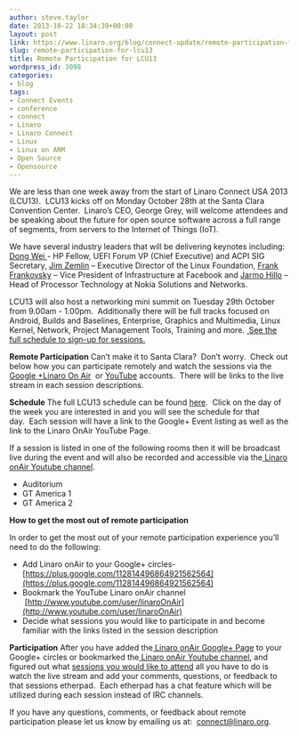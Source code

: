 ```yaml
---
author: steve.taylor
date: 2013-10-22 18:34:39+00:00
layout: post
link: https://www.linaro.org/blog/connect-update/remote-participation-for-lcu13/
slug: remote-participation-for-lcu13
title: Remote Participation for LCU13
wordpress_id: 3098
categories:
- blog
tags:
- Connect Events
- conference
- connect
- Linaro
- Linaro Connect
- Linux
- Linux on ARM
- Open Source
- Opensource
---
```


We are less than one week away from the start of Linaro Connect USA 2013 (LCU13).  LCU13 kicks off on Monday October 28th at the Santa Clara Convention Center.  Linaro’s CEO, George Grey, will welcome attendees and be speaking about the future for open source software across a full range of segments, from servers to the Internet of Things (IoT).


We have several industry leaders that will be delivering keynotes including: [Dong Wei ](http://www.linaro.org/connect-lcu13/schedule/keynote-speakers-at-lcu13)- HP Fellow, UEFI Forum VP (Chief Executive) and ACPI SIG Secretary, [Jim Zemlin](http://www.linaro.org/connect-lcu13/schedule/keynote-speakers-at-lcu13) – Executive Director of the Linux Foundation, [Frank Frankovsky](http://www.linaro.org/connect-lcu13/schedule/keynote-speakers-at-lcu13) – Vice President of Infrastructure at Facebook and [Jarmo Hillo](http://www.linaro.org/connect-lcu13/schedule/keynote-speakers-at-lcu13) – Head of Processor Technology at Nokia Solutions and Networks.


LCU13 will also host a networking mini summit on Tuesday 29th October from 9.00am - 1.00pm.  Additionally there will be full tracks focused on Android, Builds and Baselines, Enterprise, Graphics and Multimedia, Linux Kernel, Network, Project Management Tools, Training and more. [ See the full schedule to sign-up for sessions.](http://lcu-13.zerista.com/event/summary?group=location&owner=other&owner_id=524321)

**Remote Participation** Can’t make it to Santa Clara?  Don’t worry.  Check out below how you can participate remotely and watch the sessions via the [Google +Linaro On Air](https://plus.google.com/u/0/116754366033915823792/posts)  or [YouTube](http://www.youtube.com/user/LinaroOnAir) accounts.  There will be links to the live stream in each session descriptions.

**Schedule** The full LCU13 schedule can be found [here](http://lcu-13.zerista.com/event/summary?group=location&owner=other&owner_id=524321).  Click on the day of the week you are interested in and you will see the schedule for that day.  Each session will have a link to the Google+ Event listing as well as the link to the Linaro OnAir YouTube Page.

If a session is listed in one of the following rooms then it will be broadcast live during the event and will also be recorded and accessible via the[ Linaro onAir Youtube channel](https://plus.google.com/u/0/116754366033915823792/posts).

  * Auditorium
  * GT America 1
  * GT America 2
  
**How to get the most out of remote participation** 

In order to get the most out of your remote participation experience you’ll need to do the following:

  * Add Linaro onAir to your Google+ circles- [https://plus.google.com/112814496864921562564](https://plus.google.com/112814496864921562564)
  * Bookmark the YouTube Linaro onAir channel   [http://www.youtube.com/user/linaroOnAir](http://www.youtube.com/user/linaroOnAir)
  * Decide what sessions you would like to participate in and become familiar with the links listed in the session description

**Participation**
After you have added the[ Linaro onAir Google+ Page](https://plus.google.com/u/0/116754366033915823792/posts) to your Google+ circles or bookmarked the[ Linaro onAir Youtube channel](http://www.youtube.com/user/linaroOnAir), and figured out what [sessions you would like to attend](http://lcu-13.zerista.com/event/summary?group=location&owner=other&owner_id=524321) all you have to do is watch the live stream and add your comments, questions, or feedback to that sessions etherpad.  Each etherpad has a chat feature which will be utilized during each session instead of IRC channels.

If you have any questions, comments, or feedback about remote participation please let us know by emailing us at:  connect@linaro.org.
